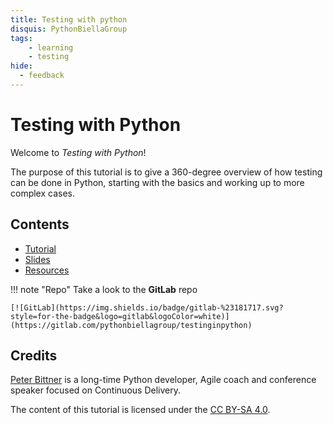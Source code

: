 ```yaml
---
title: Testing with python
disquis: PythonBiellaGroup
tags:
    - learning
    - testing
hide:
  - feedback
---
```


# Testing with Python


Welcome to *Testing with Python*!

The purpose of this tutorial is to give a 360-degree overview of how
testing can be done in Python, starting with the basics and working up to
more complex cases.

## Contents

- [Tutorial](tutorial/index.md)
- [Slides](https://pythonbiellagroup.gitlab.io/testinginpython/slides/index.html)
- [Resources](resources/index.md)

!!! note "Repo"
    Take a look to the **GitLab** repo

    [![GitLab](https://img.shields.io/badge/gitlab-%23181717.svg?style=for-the-badge&logo=gitlab&logoColor=white)](https://gitlab.com/pythonbiellagroup/testinginpython)


## Credits

[Peter Bittner][painless] is a long-time Python developer, Agile coach
and conference speaker focused on Continuous Delivery.

The content of this tutorial is licensed under the [CC BY-SA 4.0][license].

[painless]: https://painless.software/
[license]: https://creativecommons.org/licenses/by-sa/4.0/deed.en